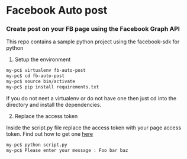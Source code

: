 # Facebook Auto post

### Create post on your FB page using the Facebook Graph API

This repo contains a sample python project using the facebook-sdk for python

1. Setup the environment

``` sh
my-pc$ virtualenv fb-auto-post
my-pc$ cd fb-auto-post
my-pc$ source bin/activate
my-pc$ pip install requirements.txt
```

If you do not neet a virtualenv or do not have one then just cd into the directory and install the dependencies.

2. Replace the access token

Inside the script.py file replace the access token with your page access token. Find out how to get one [here](https://developers.facebook.com/docs/pages/getting-started)

``` sh
my-pc$ python script.py
my-pc$ Please enter your message : Foo bar baz
```
